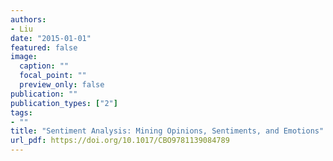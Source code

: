 ```yaml
---
authors:
- Liu
date: "2015-01-01"
featured: false
image:
  caption: ""
  focal_point: ""
  preview_only: false
publication: ""
publication_types: ["2"]
tags:
- ""
title: "Sentiment Analysis: Mining Opinions, Sentiments, and Emotions"
url_pdf: https://doi.org/10.1017/CBO9781139084789
---
```

